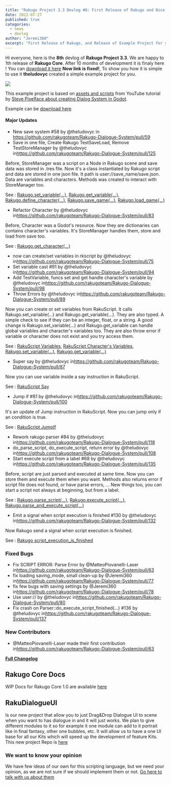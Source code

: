 ```yaml
---
title: "Rakugo Project 3.3 Devlog #8: First Release of Rakugo and Nice Example for you"
date: 2022-07-27
published: true
categories:
  - news
  - devlog
author: "Jeremi360"
excerpt: "First Release of Rakugo, and Release of Example Project for you."
---
```


Hi everyone, here is the **8th** devlog of **Rakugo Project 3.3**.
We are happy to 1th release of **Rakugo Core**.
After 10 months of development it is finaly here !
You can [download it here](/addons/rakugo-core) **Now link is fixed!**, 
To show you how it is simple to use it **theludovyc** created a simple example project for you.

![](https://github.com/rakugoteam/RDS-Examples/raw/godot-4/stevepixelface_dialog_system/stevepixelface_dialog_system.png)

This example project is based on [assets and scripts](https://github.com/stevepixelface/dialog-system) from YouTube tutorial by 
[Steve Pixelface about creating Dialog System in Godot](https://www.youtube.com/watch?v=Ur9j3c5_of0).

Example can be [download here](/examples/steve-pixelface)

#### Major Updates
* New save system #58 by @theludovyc in <https://github.com/rakugoteam/Rakugo-Dialogue-System/pull/59>
* Save in one file, Create Rakugo TestSaveLoad, Remove TestStoreManager by @theludovyc in<https://github.com/rakugoteam/Rakugo-Dialogue-System/pull/125>

Before, StoreManager was a script on a Node in Rakugo scene and save data was stored in .tres file. Now it's a class instantiated by Rakugo script and data are stored in one json file. It path is user://save_name/save.json. Data are variables and characters.
Methods was created to interact with StoreManager too.

See : [Rakugo.set_variable(...)](https://rakugoteam.github.io/rakugo-docs/rakugo_singleton/#set_variable), [Rakugo.get_variable(...)](https://rakugoteam.github.io/rakugo-docs/rakugo_singleton/#get_variable), [Rakugo.define_character(...)](https://rakugoteam.github.io/rakugo-docs/rakugo_singleton/#define_character), [Rakugo.save_game(...)](https://rakugoteam.github.io/rakugo-docs/rakugo_singleton/#save_game), [Rakugo.load_game(...)](https://rakugoteam.github.io/rakugo-docs/rakugo_singleton/#load_game)

* Refactor Character by @theludovyc in<https://github.com/rakugoteam/Rakugo-Dialogue-System/pull/83>

Before, Character was a Godot's resource. Now they are dictionaries can contains character's variables. It's StoreManager handles them, store and load from save too.

See : [Rakugo.get_character(...)](https://rakugoteam.github.io/rakugo-docs/rakugo_singleton/#get_character)

* now can create/set variables in rkscript by @theludovyc in<https://github.com/rakugoteam/Rakugo-Dialogue-System/pull/75>
* Set variable cast #91 by @theludovyc in<https://github.com/rakugoteam/Rakugo-Dialogue-System/pull/94>
* Add TestVariable, funcs set and get handle character's variable by @theludovyc in<https://github.com/rakugoteam/Rakugo-Dialogue-System/pull/98>
* Throw Errors by @theludovyc in<https://github.com/rakugoteam/Rakugo-Dialogue-System/pull/89>

Now you can create or set variables from RakuScript. It calls Rakugo.set_variable(...) and Rakugo.get_variable(...). They are also typed. A simple check to see if they can be an integer, float, or a string. A good change is Rakugo.set_variable(...) and Rakugo.get_variable can handle global variables and character's variables too. They are also throw error if variable or character does not exist and you try access them.

See : [RakuScript Variables](https://github.com/rakugoteam/Rakugo-Dialogue-System/wiki/RakuScript#variable), [RakuScript Character's Variables](https://github.com/rakugoteam/Rakugo-Dialogue-System/wiki/RakuScript#characters-variable), [Rakugo.set_variable(...)](https://rakugoteam.github.io/rakugo-docs/rakugo_singleton/#set_variable), [Rakugo.get_variable(...)](https://rakugoteam.github.io/rakugo-docs/rakugo_singleton/#get_variable)

* Super say by @theludovyc in<https://github.com/rakugoteam/Rakugo-Dialogue-System/pull/87>

Now you can use variable inside a say instruction in RakuScript.

See : [RakuScript Say](https://github.com/rakugoteam/Rakugo-Dialogue-System/wiki/RakuScript#say)

* Jump if #81 by @theludovyc in<https://github.com/rakugoteam/Rakugo-Dialogue-System/pull/100>

It's an update of Jump instruction in RakuScript. Now you can jump only if an condition is true.

See : [RakuScript JumpIf](https://github.com/rakugoteam/Rakugo-Dialogue-System/wiki/RakuScript#jump-if)

* Rework rakugo parser #84 by @theludovyc in<https://github.com/rakugoteam/Rakugo-Dialogue-System/pull/118>
* do_parse_script, do_execute_script, return error by @theludovyc in<https://github.com/rakugoteam/Rakugo-Dialogue-System/pull/108>
* Start execute script from a label #68 by @theludovyc in<https://github.com/rakugoteam/Rakugo-Dialogue-System/pull/135>

Before, script are just parsed and executed at same time. Now you can store them and execute them when you want. Methods also returns error if script file does not found, or have parse errors, ... New things too, you can start a script not always at beginning, but from a label.

See : [Rakugo.parse_script(...)](https://rakugoteam.github.io/rakugo-docs/rakugo_singleton/#parse_script), [Rakugo.execute_script(...)](https://rakugoteam.github.io/rakugo-docs/rakugo_singleton/#execute_script), [Rakugo.parse_and_execute_script(...)](https://rakugoteam.github.io/rakugo-docs/rakugo_singleton/#parse_and_execute_script)

* Emit a signal when script execution is finished #130 by @theludovyc in<https://github.com/rakugoteam/Rakugo-Dialogue-System/pull/132>

Now Rakugo send a signal when script execution is finished.

See : [Rakugo script_execution_is_finished](https://rakugoteam.github.io/rakugo-docs/rakugo_singleton/#script_execution_is_finished)

### Fixed Bugs
* Fix SCRIPT ERROR: Parse Error by @MatteoPiovanelli-Laser in<https://github.com/rakugoteam/Rakugo-Dialogue-System/pull/63>
* fix loading saving_mode, small clean-up by @Jeremi360 in<https://github.com/rakugoteam/Rakugo-Dialogue-System/pull/77>
* fix few bugs with saving settings by @Jeremi360 in<https://github.com/rakugoteam/Rakugo-Dialogue-System/pull/78>
* Use user:// by @theludovyc in<https://github.com/rakugoteam/Rakugo-Dialogue-System/pull/80>
* Fix crash on Parser::do_execute_script_finished(...) #136 by @theludovyc in<https://github.com/rakugoteam/Rakugo-Dialogue-System/pull/137>

### New Contributors
* @MatteoPiovanelli-Laser made their first contribution in<https://github.com/rakugoteam/Rakugo-Dialogue-System/pull/63>

[**Full Changelog**](https://github.com/rakugoteam/Rakugo-Dialogue-System/compare/devlog_6-lw...1.0)

## Rakugo Core Docs

WIP Docs for Rakugo Core 1.0 are available [here](https://rakugoteam.github.io/rakugo-docs/)

## RakuDialogueUI

Is our new project that allow you to just Drag&Drop Dialogue UI to scene when you want to has dialogue in and it will just works.
We plan to give different modules to it so for example it one module can add to it portrait like in final fantasy, other one bubbles, etc.
It will allow us to have a one UI base for all our Kits which will speed up the development of feature Kits.
This new project Repo is [here](https://github.com/rakugoteam/RakuDialogueUI)

### We want to know your opinion 

We have few ideas of our own for this scripting language, 
but we need your opinion, as we are not sure if we should implement them or not.
[Go here to talk with us about them](https://github.com/rakugoteam/Rakugo-Dialogue-System/issues?q=is%3Aopen+is%3Aissue+label%3Adiscussion)


